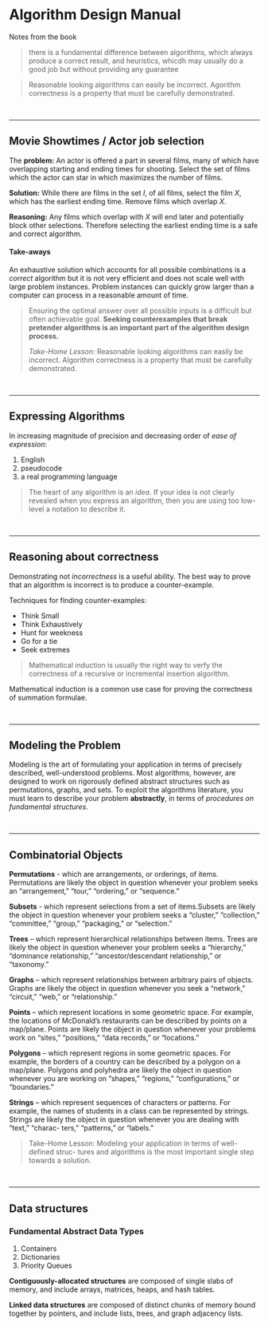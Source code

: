 # Algorithm Design Manual

Notes from the book

>there is a fundamental difference between algorithms, which always produce a correct result, and heuristics, whicdh may usually do a good job but without providing any guarantee


>Reasonable looking algorithms can easily be incorrect. Agorithm correctness is a property that must be carefully demonstrated.

<br>

---

## Movie Showtimes / Actor job selection

The **problem:** An actor is offered a part in several films, many of which have overlapping starting and ending times for shooting. Select the set of films which the actor can star in which maximizes the number of films. 

**Solution:** While there are films in the set *I*, of all films, select the film *X*, which has the earliest ending time. Remove films which overlap *X*. 

**Reasoning:** Any films which overlap with *X* will end later and potentially block other selections. Therefore selecting the earliest ending time is a safe and correct algorithm. 

#### Take-aways

An exhaustive solution which accounts for all possible combinations is a *correct* algorithm but it is not very efficient and does not scale well with large problem instances. Problem instances can quickly grow larger than a computer can process in a reasonable amount of time. 

>Ensuring the optimal answer over all possible inputs is a difficult but often achievable goal. **Seeking counterexamples that break pretender algorithms is an important part of the algorithm design process.**
>
>*Take-Home Lesson:* Reasonable looking algorithms can easily be incorrect. Algorithm correctness is a property that must be carefully demonstrated. 

<br>

---

## Expressing Algorithms

In increasing magnitude of precision and decreasing order of *ease of expression*:

1. English
2. pseudocode
3. a real programming language

>The heart of any algorithm is an *idea*. If your idea is not clearly revealed when you express an algorithm, then you are using too low-level a notation to describe it. 

<br>

---

## Reasoning about correctness

Demonstrating not *incorrectness* is a useful ability. The best way to prove that an algorithm is incorrect is to produce a counter-example. 

Techniques for finding counter-examples:

* Think Small
* Think Exhaustively
* Hunt for weekness
* Go for a tie
* Seek extremes

> Mathematical induction is usually the right way to verfy the correctness of a recursive or incremental insertion algorithm.

Mathematical induction is a common use case for proving the correctness of summation formulae. 

<br>

---

## Modeling the Problem

Modeling is the art of formulating your application in terms of precisely described, well-understood problems. Most algorithms, however, are designed to work on rigorously defined abstract structures such as permutations, graphs, and sets. To exploit the algorithms literature, you must learn to describe your problem **abstractly**, in terms of *procedures on fundamental structures*.

<br>

---

## Combinatorial Objects

**Permutations** - which are arrangements, or orderings, of items.
Permutations are likely the object in question whenever your problem seeks an “arrangement,” “tour,” “ordering,” or “sequence.”

**Subsets** - which represent selections from a set of items.Subsets are likely the object in question whenever your problem seeks a “cluster,” “collection,” “committee,” “group,” “packaging,” or “selection.”

**Trees** – which represent hierarchical relationships between items. Trees are likely the object in question whenever your problem seeks a “hierarchy,” “dominance relationship,” “ancestor/descendant relationship,” or “taxonomy.”

**Graphs** – which represent relationships between arbitrary pairs of objects. Graphs are likely the object in question whenever you seek a “network,” “circuit,” “web,” or “relationship.”

**Points** – which represent locations in some geometric space. For example, the locations of McDonald’s restaurants can be described by points on a map/plane. Points are likely the object in question whenever your problems work on “sites,” “positions,” “data records,” or “locations.”

**Polygons** – which represent regions in some geometric spaces. For example, the borders of a country can be described by a polygon on a map/plane. Polygons and polyhedra are likely the object in question whenever you are working on “shapes,” “regions,” “configurations,” or “boundaries.”

**Strings** – which represent sequences of characters or patterns. For example, the names of students in a class can be represented by strings. Strings are likely the object in question whenever you are dealing with “text,” “charac- ters,” “patterns,” or “labels.”

>Take-Home Lesson: Modeling your application in terms of well-defined struc- tures and algorithms is the most important single step towards a solution.

<br>

---

## Data structures

### Fundamental Abstract Data Types

1. Containers
2. Dictionaries
3. Priority Queues

**Contiguously-allocated structures** are composed of single slabs of memory, and include arrays, matrices, heaps, and hash tables.

**Linked data structures** are composed of distinct chunks of memory bound together by pointers, and include lists, trees, and graph adjacency lists.